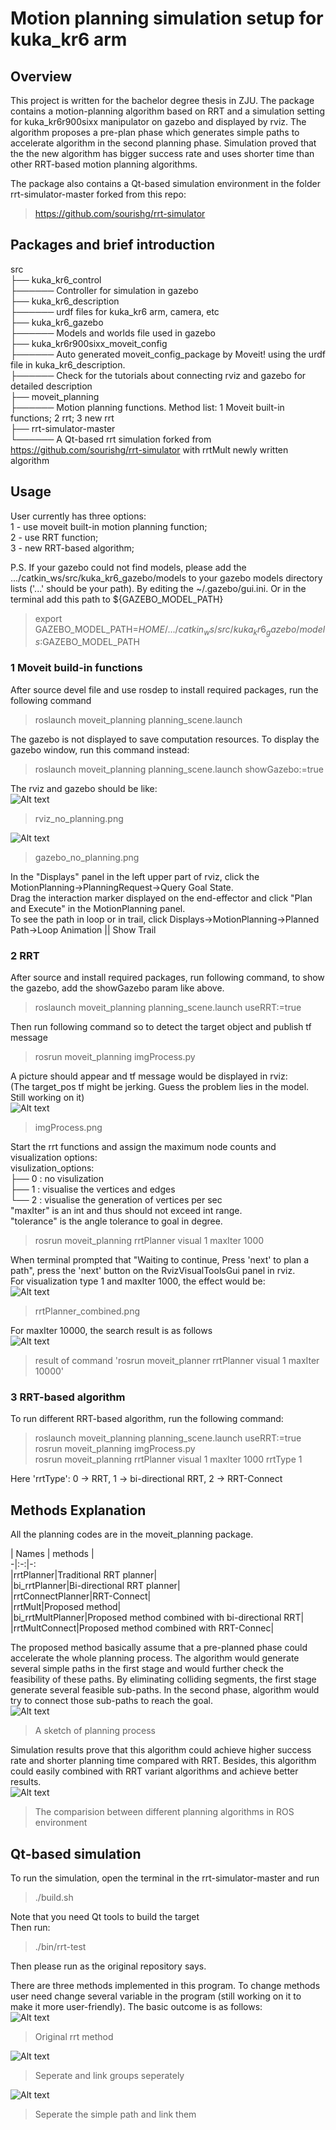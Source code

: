# Motion planning simulation setup for kuka_kr6 arm
## Overview
This project is written for the bachelor degree thesis in ZJU. The package contains a motion-planning algorithm based on RRT and a simulation setting for kuka_kr6r900sixx manipulator on gazebo and displayed by rviz. The algorithm proposes a pre-plan phase which generates simple paths to accelerate algorithm in the second planning phase. Simulation proved that the the new algorithm has bigger success rate and uses shorter time than other RRT-based motion planning algorithms.  

The package also contains a Qt-based simulation environment in the folder rrt-simulator-master forked from this repo:  
> https://github.com/sourishg/rrt-simulator  

## Packages and brief introduction
src  
├── kuka_kr6_control  
├────── Controller for simulation in gazebo  
├── kuka_kr6_description  
├────── urdf files for kuka_kr6 arm, camera, etc  
├── kuka_kr6_gazebo  
├────── Models and worlds file used in gazebo  
├── kuka_kr6r900sixx_moveit_config  
├────── Auto generated moveit_config_package by Moveit! using the urdf file in kuka_kr6_description.  
├────── Check for the tutorials about connecting rviz and gazebo for detailed description  
├── moveit_planning  
├────── Motion planning functions. Method list: 1 Moveit built-in functions; 2 rrt; 3 new rrt  
├── rrt-simulator-master  
└────── A Qt-based rrt simulation forked from https://github.com/sourishg/rrt-simulator with rrtMult newly written algorithm  

## Usage
User currently has three options:  
1 - use moveit built-in motion planning function;  
2 - use RRT function;  
3 - new RRT-based algorithm;

P.S. If your gazebo could not find models, please add the .../catkin_ws/src/kuka_kr6_gazebo/models to your gazebo models directory lists ('...' should be your path). By editing the ~/.gazebo/gui.ini. Or in the terminal add this path to ${GAZEBO_MODEL_PATH}
> export GAZEBO_MODEL_PATH=$HOME/.../catkin_ws/src/kuka_kr6_gazebo/models:$GAZEBO_MODEL_PATH  

### 1 Moveit build-in functions
After source devel file and use rosdep to install required packages, run the following command  
> roslaunch moveit_planning planning_scene.launch  

The gazebo is not displayed to save computation resources. To display the gazebo window, run this command instead:  
> roslaunch moveit_planning planning_scene.launch showGazebo:=true  
  

The rviz and gazebo should be like:  
![Alt text](https://github.com/ChenqiuXD/kuka_arm/blob/master/images/rviz_no_planning.png)  
> rviz_no_planning.png  

![Alt text](https://github.com/ChenqiuXD/kuka_arm/blob/master/images/gazebo_no_plann.png)  
> gazebo_no_planning.png  


In the "Displays" panel in the left upper part of rviz, click the MotionPlanning->PlanningRequest->Query Goal State.  
Drag the interaction marker displayed on the end-effector and click "Plan and Execute" in the MotionPlanning panel.  
To see the path in loop or in trail, click Displays->MotionPlanning->Planned Path->Loop Animation || Show Trail  

### 2 RRT
After source and install required packages, run following command, to show the gazebo, add the showGazebo param like above.  
> roslaunch moveit_planning planning_scene.launch useRRT:=true  

Then run following command so to detect the target object and publish tf message   
> rosrun moveit_planning imgProcess.py 
    
A picture should appear and tf message would be displayed in rviz:   
(The target_pos tf might be jerking. Guess the problem lies in the model. Still working on it)  
![Alt text](https://github.com/ChenqiuXD/kuka_arm/blob/master/images/imgProcess.png)  
> imgProcess.png  


Start the rrt functions and assign the maximum node counts and visualization options:  
visulization_options:  
├── 0 : no visulization  
├── 1 : visualise the vertices and edges  
└── 2 : visualise the generation of vertices per sec  
"maxIter" is an int and thus should not exceed int range.  
"tolerance" is the angle tolerance to goal in degree.   
> rosrun moveit_planning rrtPlanner visual 1 maxIter 1000  

When terminal prompted that "Waiting to continue, Press 'next' to plan a path", press the 'next' button on the RvizVisualToolsGui panel in rviz.  
For visualization type 1 and maxIter 1000, the effect would be:  
![Alt text](https://github.com/ChenqiuXD/kuka_arm/blob/master/images/rrtPlanner_before_next.png)  
> rrtPlanner_combined.png  

For maxIter 10000, the search result is as follows  
![Alt text](https://github.com/ChenqiuXD/kuka_arm/blob/master/images/maxIter10000.png)  
> result of command 'rosrun moveit_planner rrtPlanner visual 1 maxIter 10000'  

### 3 RRT-based algorithm  
To run different RRT-based algorithm, run the following command:  
> roslaunch moveit_planning planning_scene.launch useRRT:=true  
> rosrun moveit_planning imgProcess.py  
> rosrun moveit_planning rrtPlanner visual 1 maxIter 1000  rrtType 1  

Here 'rrtType': 0 -> RRT, 1 -> bi-directional RRT, 2 -> RRT-Connect


## Methods Explanation
All the planning codes are in the moveit_planning package.  

| Names | methods |  
-|:-:|-:  
|rrtPlanner|Traditional RRT planner|  
|bi_rrtPlanner|Bi-directional RRT planner|   
|rrtConnectPlanner|RRT-Connect|  
|rrtMult|Proposed method|  
|bi_rrtMultPlanner|Proposed method combined with bi-directional RRT|  
|rrtMultConnect|Proposed method combined with RRT-Connec|  

The proposed method basically assume that a pre-planned phase could accelerate the whole planning process. The algorithm would generate several simple paths in the first stage and would further check the feasibility of these paths. By eliminating colliding segments, the first stage generate several feasible sub-paths. In the second phase, algorithm would try to connect those sub-paths to reach the goal.  
![Alt text](https://github.com/ChenqiuXD/kuka_arm/blob/master/images/***.png)  
> A sketch of planning process

Simulation results prove that this algorithm could achieve higher success rate and shorter planning time compared with RRT. Besides, this algorithm could easily combined with RRT variant algorithms and achieve better results.  
![Alt text](https://github.com/ChenqiuXD/kuka_arm/blob/master/images/***.png)  
> The comparision between different planning algorithms in ROS environment  

## Qt-based simulation
To run the simulation, open the terminal in the rrt-simulator-master and run  
> ./build.sh  

Note that you need Qt tools to build the target  
Then run:  
> ./bin/rrt-test  

Then please run as the original repository says.

There are three methods implemented in this program. To change methods user need change several variable in the program (still working on it to make it more user-friendly). The basic outcome is as follows:  
![Alt text](https://github.com/ChenqiuXD/kuka_arm/blob/master/images/RRT_original.png)  
> Original rrt method  
  
![Alt text](https://github.com/ChenqiuXD/kuka_arm/blob/master/images/RRT_sep.png)  
> Seperate and link groups seperately  
  
![Alt text](https://github.com/ChenqiuXD/kuka_arm/blob/master/images/RRTMult.png)  
> Seperate the simple path and link them 

